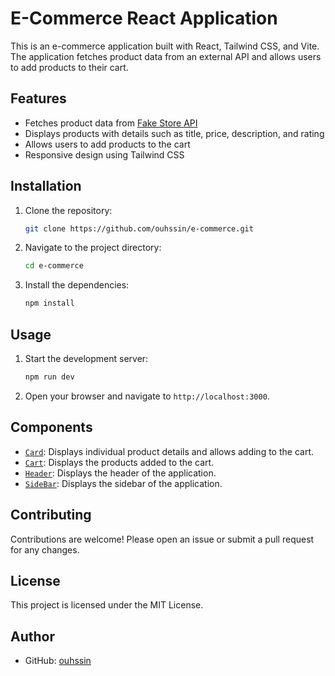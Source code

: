 # E-Commerce React Application

This is an e-commerce application built with React, Tailwind CSS, and Vite. The application fetches product data from an external API and allows users to add products to their cart.

## Features

- Fetches product data from [Fake Store API](https://fakestoreapi.com/)
- Displays products with details such as title, price, description, and rating
- Allows users to add products to the cart
- Responsive design using Tailwind CSS

## Installation

1. Clone the repository:

    ```sh
    git clone https://github.com/ouhssin/e-commerce.git
    ```

2. Navigate to the project directory:

    ```sh
    cd e-commerce
    ```

3. Install the dependencies:

    ```sh
    npm install
    ```

## Usage

1. Start the development server:

    ```sh
    npm run dev
    ```

2. Open your browser and navigate to `http://localhost:3000`.

## Components

- [`Card`](src/components/Card.jsx): Displays individual product details and allows adding to the cart.
- [`Cart`](src/components/Cart.jsx): Displays the products added to the cart.
- [`Header`](src/components/Header.jsx): Displays the header of the application.
- [`SideBar`](src/components/SideBar.jsx): Displays the sidebar of the application.

## Contributing

Contributions are welcome! Please open an issue or submit a pull request for any changes.

## License

This project is licensed under the MIT License.

## Author

- GitHub: [ouhssin](https://github.com/ouhssin)